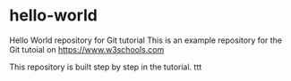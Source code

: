 # hello-world
Hello World repository for Git tutorial
This is an example repository for the Git tutoial on https://www.w3schools.com

This repository is built step by step in the tutorial.
ttt
